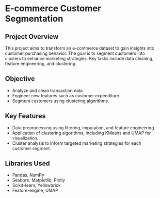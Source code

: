 # E-commerce Customer Segmentation

## Project Overview
This project aims to transform an e-commerce dataset to gain insights into customer purchasing behavior. The goal is to segment customers into clusters to enhance marketing strategies. Key tasks include data cleaning, feature engineering, and clustering.

## Objective
- Analyze and clean transaction data.
- Engineer new features such as customer expenditure.
- Segment customers using clustering algorithms.

## Key Features
- Data preprocessing using filtering, imputation, and feature engineering.
- Application of clustering algorithms, including KMeans and UMAP for visualization.
- Cluster analysis to inform targeted marketing strategies for each customer segment.

## Libraries Used
- Pandas, NumPy
- Seaborn, Matplotlib, Plotly
- Scikit-learn, Yellowbrick
- Feature-engine, UMAP
